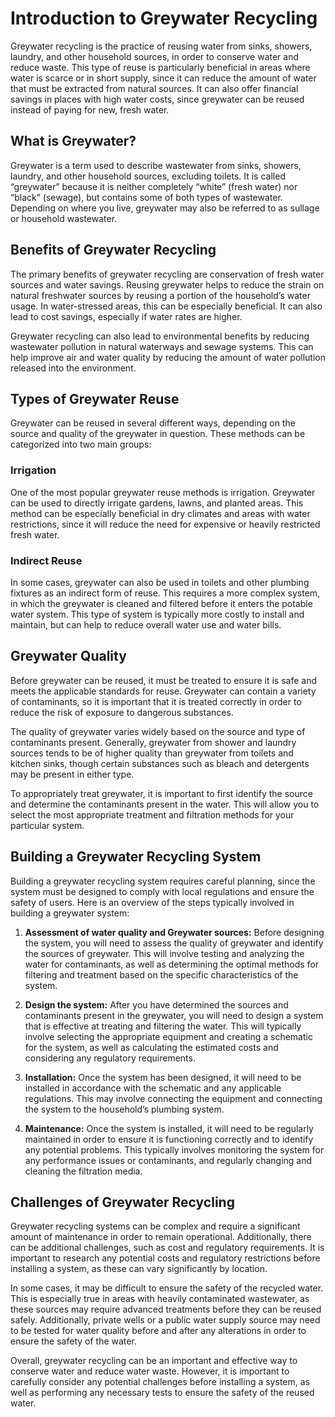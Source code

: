
# Introduction to Greywater Recycling

Greywater recycling is the practice of reusing water from sinks, showers, laundry, and other household sources, in order to conserve water and reduce waste. This type of reuse is particularly beneficial in areas where water is scarce or in short supply, since it can reduce the amount of water that must be extracted from natural sources. It can also offer financial savings in places with high water costs, since greywater can be reused instead of paying for new, fresh water.

## What is Greywater?

Greywater is a term used to describe wastewater from sinks, showers, laundry, and other household sources, excluding toilets. It is called “greywater” because it is neither completely “white” (fresh water) nor “black” (sewage), but contains some of both types of wastewater. Depending on where you live, greywater may also be referred to as sullage or household wastewater.

## Benefits of Greywater Recycling

The primary benefits of greywater recycling are conservation of fresh water sources and water savings. Reusing greywater helps to reduce the strain on natural freshwater sources by reusing a portion of the household’s water usage. In water-stressed areas, this can be especially beneficial. It can also lead to cost savings, especially if water rates are higher. 

Greywater recycling can also lead to environmental benefits by reducing wastewater pollution in natural waterways and sewage systems. This can help improve air and water quality by reducing the amount of water pollution released into the environment. 

## Types of Greywater Reuse

Greywater can be reused in several different ways, depending on the source and quality of the greywater in question. These methods can be categorized into two main groups: 

### Irrigation

One of the most popular greywater reuse methods is irrigation. Greywater can be used to directly irrigate gardens, lawns, and planted areas. This method can be especially beneficial in dry climates and areas with water restrictions, since it will reduce the need for expensive or heavily restricted fresh water.

### Indirect Reuse 

In some cases, greywater can also be used in toilets and other plumbing fixtures as an indirect form of reuse. This requires a more complex system, in which the greywater is cleaned and filtered before it enters the potable water system. This type of system is typically more costly to install and maintain, but can help to reduce overall water use and water bills.

## Greywater Quality

Before greywater can be reused, it must be treated to ensure it is safe and meets the applicable standards for reuse. Greywater can contain a variety of contaminants, so it is important that it is treated correctly in order to reduce the risk of exposure to dangerous substances. 

The quality of greywater varies widely based on the source and type of contaminants present. Generally, greywater from shower and laundry sources tends to be of higher quality than greywater from toilets and kitchen sinks, though certain substances such as bleach and detergents may be present in either type.

To appropriately treat greywater, it is important to first identify the source and determine the contaminants present in the water. This will allow you to select the most appropriate treatment and filtration methods for your particular system.

## Building a Greywater Recycling System

Building a greywater recycling system requires careful planning, since the system must be designed to comply with local regulations and ensure the safety of users. Here is an overview of the steps typically involved in building a greywater system:

1. **Assessment of water quality and Greywater sources:** Before designing the system, you will need to assess the quality of greywater and identify the sources of greywater. This will involve testing and analyzing the water for contaminants, as well as determining the optimal methods for filtering and treatment based on the specific characteristics of the system.

2. **Design the system:** After you have determined the sources and contaminants present in the greywater, you will need to design a system that is effective at treating and filtering the water. This will typically involve selecting the appropriate equipment and creating a schematic for the system, as well as calculating the estimated costs and considering any regulatory requirements.

3. **Installation:** Once the system has been designed, it will need to be installed in accordance with the schematic and any applicable regulations. This may involve connecting the equipment and connecting the system to the household’s plumbing system.

4. **Maintenance:** Once the system is installed, it will need to be regularly maintained in order to ensure it is functioning correctly and to identify any potential problems. This typically involves monitoring the system for any performance issues or contaminants, and regularly changing and cleaning the filtration media.

## Challenges of Greywater Recycling

Greywater recycling systems can be complex and require a significant amount of maintenance in order to remain operational. Additionally, there can be additional challenges, such as cost and regulatory requirements. It is important to research any potential costs and regulatory restrictions before installing a system, as these can vary significantly by location.

In some cases, it may be difficult to ensure the safety of the recycled water. This is especially true in areas with heavily contaminated wastewater, as these sources may require advanced treatments before they can be reused safely. Additionally, private wells or a public water supply source may need to be tested for water quality before and after any alterations in order to ensure the safety of the water.

Overall, greywater recycling can be an important and effective way to conserve water and reduce water waste. However, it is important to carefully consider any potential challenges before installing a system, as well as performing any necessary tests to ensure the safety of the reused water.
